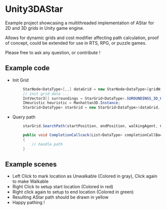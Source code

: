 # Unity3DAStar

Example project showcasing a multithreaded implementation of AStar for 2D and 3D grids in Unity game engine.

Allows for dynamic grids and cost modifier affecting path calculation, proof of concept, could be extended for use in RTS, RPG, or puzzle games.

Please free to ask any question, or contribute !

## Example code

- Init Grid
```cs
        StarNode<DataType>[,,] dataGrid = new StarNode<DataType>[gridWith, gridHeight, gridDepth];
        // init grid data ...
        IntVector3[] surroundings = StarGrid<DataType>.SUROUNDINGS_3D_6;
        IHeuristic heuristic = Manhattan3D.Instance;
        StarGrid<DataType> starGrid = new StarGrid<DataType>(dataGrid, surroundings, heuristic);
```
- Query path
```cs
        starGrid.SearchPath(startPosition, endPosition, walkingAgent, CompletionCallback);

        public void CompletionCallcack(List<DataType> completionCallBack)
        {
            // handle path
        }
```

## Example scenes

- Left Click to mark location as Unwalkable (Colored in gray), Click again to make Walkable
- Right Click to setup start location (Colored in red)
- Right click again to setup to end location (Colored in green)
- Resulting AStar path should be drawn in yellow
- Happy pathing !
